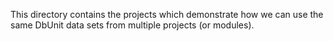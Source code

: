 This directory contains the projects which demonstrate how we can
use the same DbUnit data sets from multiple projects (or modules).
